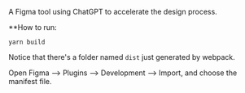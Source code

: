 A Figma tool using ChatGPT to accelerate the design process.

**How to run:

`yarn build`

Notice that there's a folder named `dist` just generated by webpack.

Open Figma --> Plugins --> Development --> Import, and choose the manifest file.
